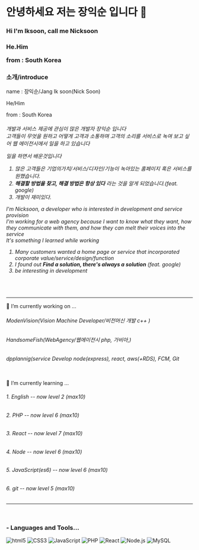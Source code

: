 <h1>안녕하세요 저는 장익순 입니다 👋</h1> 
<h3>Hi I'm Iksoon, call me Nicksoon <h3>
<p>He.Him</p>
 <p>from :  South Korea </p>
 
 <h3>소개/introduce</h3>
 <p>name : 장익순/Jang Ik soon(Nick Soon) </p>
 <p>He/Him</p>
 <p>from :  South Korea </p>
<h6>
  개발과 서비스 제공에 관심이 많은 개발자 장익순 입니다 <br/>
  고객들이 무엇을 원하고 어떻게 고객과 소통하며 고객의 소리를 서비스로 녹여 보고 싶어 웹 에이전시에서 일을 하고 있습니다 <br/>
  
  일을 하면서 배운것입니다 <br/>
   1. 많은 고객들은 기업의가치/서비스/디자인/기능이 녹아있는 홈페이지 혹은 서비스를 원했습니다. <br/>
   2. <b>해결할 방법을 찾고, 해결 방법은 항상 있다</b> 라는 것을 알게 되었습니다.(feat. google) <br>
   3. 개발이 재미있다.

  I'm Nicksoon, a developer who is interested in development and service provision <br>
  I'm working for a web agency because I want to know what they want, how they communicate with them, and how they can melt their voices into the service <br>
  It's something I learned while working <br/>
  1. Many customers wanted a home page or service that incorporated corporate value/service/design/function <br/>
  2. I found out <b> Find a solution, there's always a solution</b> (feat. google)<br/>
  3. be interesting in development <br/>
  
 </h6>
<br>
    <hr/>
  🔭 I’m currently working on ... 
 <h6>ModenVision(Vision Machine Developer/비전머신 개발 c++ )</h6> 
 <h6>HandsomeFish(WebAgency/웹에이전시 php, 가비아,)</h6> 
 <h6>dpplannig(service Develop node(express), react, aws(+RDS), FCM, Git </h6>
 
  <br>
  🌱 I’m currently learning ...
  <h6>1. English -- now level 2 (max10)</h6>
  <h6>2. PHP -- now level 6 (max10) </h6>
  <h6>3. React -- now level 7 (max10) </h6>
  <h6>4. Node -- now level 6 (max10) </h6>
  <h6>5. JavaScript(es6) -- now level 6 (max10) </h6>
  <h6>6. git -- now level 5 (max10) </h6>
 
  
<!--
**jjsk109/jjsk109** is a ✨ _special_ ✨ repository because its `README.md` (this file) appears on your GitHub profile.

Here are some ideas to get you started:


- 👯 I’m looking to collaborate on ...
- 🤔 I’m looking for help with ...
- 💬 Ask me about ...
- 📫 How to reach me: ...
- 😄 Pronouns: ...
- ⚡ Fun fact: ...
-->
  <hr/>
<br>
 
 ### - Languages and Tools...
![html5](https://img.shields.io/badge/HTML5-red)
![CSS3](https://img.shields.io/badge/CSS3-blue)
![JavaScript](https://img.shields.io/badge/JavaScript-yellow)
![PHP](https://img.shields.io/badge/PHP-purple)
![React](https://img.shields.io/badge/React-black)
![Node.js](https://img.shields.io/badge/Node-green)
![MySQL](https://img.shields.io/badge/MySQL-orange)
  
  

